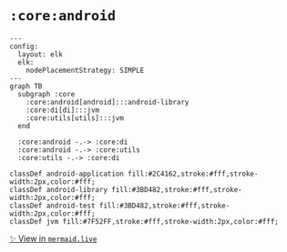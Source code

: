 # `:core:android`

<!--region graph-->
```mermaid
---
config:
  layout: elk
  elk:
    nodePlacementStrategy: SIMPLE
---
graph TB
  subgraph :core
    :core:android[android]:::android-library
    :core:di[di]:::jvm
    :core:utils[utils]:::jvm
  end

  :core:android -.-> :core:di
  :core:android -.-> :core:utils
  :core:utils -.-> :core:di

classDef android-application fill:#2C4162,stroke:#fff,stroke-width:2px,color:#fff;
classDef android-library fill:#3BD482,stroke:#fff,stroke-width:2px,color:#fff;
classDef android-test fill:#3BD482,stroke:#fff,stroke-width:2px,color:#fff;
classDef jvm fill:#7F52FF,stroke:#fff,stroke-width:2px,color:#fff;
```
[✨ View in `mermaid.live`](https://mermaid.live/view#base64:eyJjb2RlIjoiLS0tXG5jb25maWc6XG4gIGxheW91dDogZWxrXG4gIGVsazpcbiAgICBub2RlUGxhY2VtZW50U3RyYXRlZ3k6IFNJTVBMRVxuLS0tXG5ncmFwaCBUQlxuICBzdWJncmFwaCA6Y29yZVxuICAgIDpjb3JlOmFuZHJvaWRbYW5kcm9pZF06OjphbmRyb2lkLWxpYnJhcnlcbiAgICA6Y29yZTpkaVtkaV06Ojpqdm1cbiAgICA6Y29yZTp1dGlsc1t1dGlsc106Ojpqdm1cbiAgZW5kXG5cbiAgOmNvcmU6YW5kcm9pZCAtLi0-IDpjb3JlOmRpXG4gIDpjb3JlOmFuZHJvaWQgLS4tPiA6Y29yZTp1dGlsc1xuICA6Y29yZTp1dGlscyAtLi0-IDpjb3JlOmRpXG5cbmNsYXNzRGVmIGFuZHJvaWQtYXBwbGljYXRpb24gZmlsbDojMkM0MTYyLHN0cm9rZTojZmZmLHN0cm9rZS13aWR0aDoycHgsY29sb3I6I2ZmZjtcbmNsYXNzRGVmIGFuZHJvaWQtbGlicmFyeSBmaWxsOiMzQkQ0ODIsc3Ryb2tlOiNmZmYsc3Ryb2tlLXdpZHRoOjJweCxjb2xvcjojZmZmO1xuY2xhc3NEZWYgYW5kcm9pZC10ZXN0IGZpbGw6IzNCRDQ4MixzdHJva2U6I2ZmZixzdHJva2Utd2lkdGg6MnB4LGNvbG9yOiNmZmY7XG5jbGFzc0RlZiBqdm0gZmlsbDojN0Y1MkZGLHN0cm9rZTojZmZmLHN0cm9rZS13aWR0aDoycHgsY29sb3I6I2ZmZjsifQ==)
<!--endregion-->
